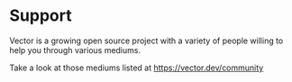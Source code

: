 # Support

Vector is a growing open source project with a variety of people willing to help you through various mediums.

Take a look at those mediums listed at https://vector.dev/community
